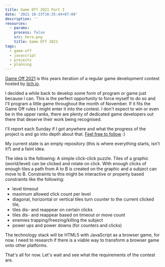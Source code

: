 ```yaml
---
title: Game Off 2021 Part I
date: '2021-10-23T16:35:44+07:00'
description: ''
resources:
  - params:
    process: false
    src: hero.png
    title: Game Off 2021
tags:
  - game-off
  - javascript
  - projects
  - planning
---
```


[Game Off 2021](https://itch.io/jam/game-off-2021) is this years iteration of a regular game development contest hosted by [itch.io](https://itch.io).

I decided a while back to develop some form of program or game just because I can. This is the perfect opportunity to force myself to do so and I'll program a little game throughout the month of November. If it fits the Game Off rules I might enter it into the contest. I don't expect to win or even be in the upper ranks, there are plenty of dedicated game developers out there that deserve their work being recognised.

I'll report each Sunday if I got anywhere and what the progress of the project is and go into depth about that. [Feel free to follow](/tags/game-off/) :)

My current state is an empty repository (this is where everything starts, isn't it?) and a faint idea.

The idea is the following: A simple click-click puzzle. Tiles of a graphic (world/level) can be clicked and rotate on click. With enough clicks of enough tiles a path from A to B is created on the graphic and a subject can move to B. Constraints to this might be interactive or property based constraints like the following:

- level timeout
- maximum allowed click count per level
- diagonal, horizontal or vertical tiles turn counter to the current clicked tile,
- tiles dis- and reappear on certain clicks
- tiles dis- and reappear based on timeout or move count
- enemies trapping/freezing/killing the subject
- power ups and power downs (for counters and clicks)

The technology stack will be HTML5 with JavaScript as a browser game, for now. I need to research if there is a viable way to transform a browser game onto other platforms.

That's all for now. Let's wait and see what the requirements of the contest are.
